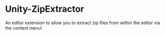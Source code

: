 # Unity-ZipExtractor
An editor extension to allow you to extract zip files from within the editor via the context menu!
